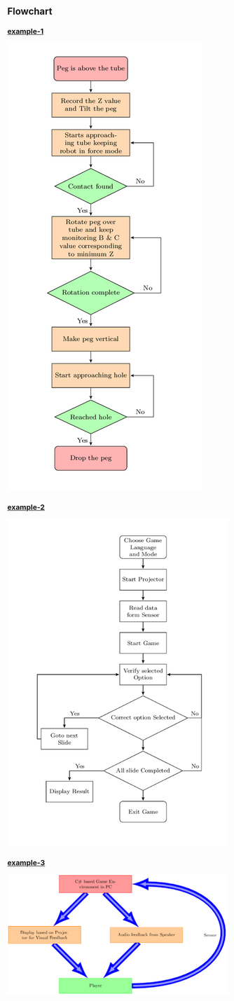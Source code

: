 ## Flowchart

### [example-1](example-1.tex)
![example-1](example-1.png)

### [example-2](example-2.tex)
![example-2](example-2.png)

### [example-3](example-3.tex)
![example-3](example-3.png)
